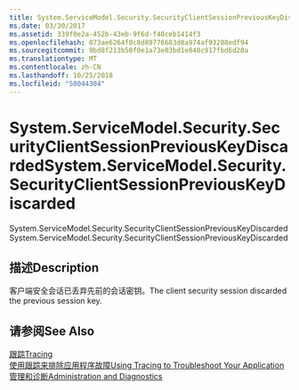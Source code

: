 ```yaml
---
title: System.ServiceModel.Security.SecurityClientSessionPreviousKeyDiscarded
ms.date: 03/30/2017
ms.assetid: 339f0e2a-452b-43eb-9f6d-f48ceb1414f3
ms.openlocfilehash: 073ae6264f8c8d89776683d8a974af93288edf94
ms.sourcegitcommit: 9bd8f213b50f0e1a73e03bd1e840c917fbd6d20a
ms.translationtype: MT
ms.contentlocale: zh-CN
ms.lasthandoff: 10/25/2018
ms.locfileid: "50044304"
---
```

# <a name="systemservicemodelsecuritysecurityclientsessionpreviouskeydiscarded"></a><span data-ttu-id="1313d-102">System.ServiceModel.Security.SecurityClientSessionPreviousKeyDiscarded</span><span class="sxs-lookup"><span data-stu-id="1313d-102">System.ServiceModel.Security.SecurityClientSessionPreviousKeyDiscarded</span></span>
<span data-ttu-id="1313d-103">System.ServiceModel.Security.SecurityClientSessionPreviousKeyDiscarded</span><span class="sxs-lookup"><span data-stu-id="1313d-103">System.ServiceModel.Security.SecurityClientSessionPreviousKeyDiscarded</span></span>  
  
## <a name="description"></a><span data-ttu-id="1313d-104">描述</span><span class="sxs-lookup"><span data-stu-id="1313d-104">Description</span></span>  
 <span data-ttu-id="1313d-105">客户端安全会话已丢弃先前的会话密钥。</span><span class="sxs-lookup"><span data-stu-id="1313d-105">The client security session discarded the previous session key.</span></span>  
  
## <a name="see-also"></a><span data-ttu-id="1313d-106">请参阅</span><span class="sxs-lookup"><span data-stu-id="1313d-106">See Also</span></span>  
 [<span data-ttu-id="1313d-107">跟踪</span><span class="sxs-lookup"><span data-stu-id="1313d-107">Tracing</span></span>](../../../../../docs/framework/wcf/diagnostics/tracing/index.md)  
 [<span data-ttu-id="1313d-108">使用跟踪来排除应用程序故障</span><span class="sxs-lookup"><span data-stu-id="1313d-108">Using Tracing to Troubleshoot Your Application</span></span>](../../../../../docs/framework/wcf/diagnostics/tracing/using-tracing-to-troubleshoot-your-application.md)  
 [<span data-ttu-id="1313d-109">管理和诊断</span><span class="sxs-lookup"><span data-stu-id="1313d-109">Administration and Diagnostics</span></span>](../../../../../docs/framework/wcf/diagnostics/index.md)
